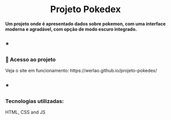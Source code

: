 <h1 align="center"> Projeto Pokedex </h1>
<h4>Um projeto onde é apresentado dados sobre pokemon, com uma interface moderna e agradável, com opção de modo escuro integrado.</h4>
<h2>*</h2>
<h3>📁 Acesso ao projeto</h3>
Veja o site em funcionamento: https://werlao.github.io/projeto-pokedex/
<h2>*</h2>
<h3>Tecnologias utilizadas:</h3>
HTML, CSS and JS

